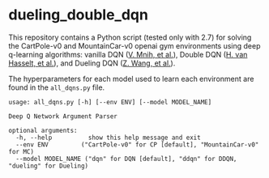# dueling_double_dqn

This repository contains a Python script (tested only with 2.7) for solving the CartPole-v0 and MountainCar-v0 openai gym
environments using deep q-learning algorithms: vanilla DQN ([V. Mnih, et al.](https://arxiv.org/abs/1312.5602)), Double DQN ([H. van Hasselt, et al.](https://arxiv.org/abs/1509.06461)), and Dueling DQN ([Z. Wang, et al.](https://arxiv.org/abs/1511.06581)).

The hyperparameters for each model used to learn each environment are found in the `all_dqns.py` file.

```
usage: all_dqns.py [-h] [--env ENV] [--model MODEL_NAME]

Deep Q Network Argument Parser

optional arguments:
  -h, --help          show this help message and exit
  --env ENV			("CartPole-v0" for CP [default], "MountainCar-v0" for MC)
  --model MODEL_NAME ("dqn" for DQN [default], "ddqn" for DDQN, "dueling" for Dueling)
```


